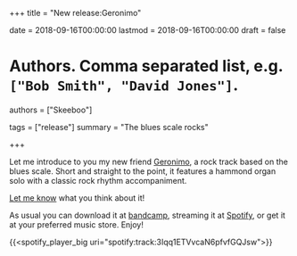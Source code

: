 +++
title = "New release:Geronimo"

date = 2018-09-16T00:00:00
lastmod = 2018-09-16T00:00:00
draft = false

# Authors. Comma separated list, e.g. `["Bob Smith", "David Jones"]`.
authors = ["Skeeboo"]

tags = ["release"]
summary = "The blues scale rocks"


+++

Let me introduce to you my new friend [Geronimo](/music/geronimo), a rock track based on the blues scale.
Short and straight to the point, it features a hammond organ solo with a classic rock rhythm accompaniment.

[Let me know](/#contact) what you think about it!

As usual you can download it at [bandcamp](http://skeeboo.bandcamp.com/track/geronimo), streaming it at [Spotify](https://open.spotify.com/track/3Iqq1ETVvcaN6pfvfGQJsw), or get it at your preferred music store. Enjoy!

{{<spotify_player_big uri="spotify:track:3Iqq1ETVvcaN6pfvfGQJsw">}}
